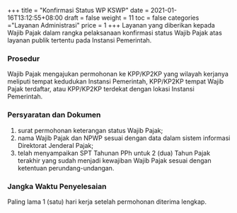+++
title = "Konfirmasi Status WP KSWP"
date = 2021-01-16T13:12:55+08:00
draft = false
weight = 11
toc = false
categories ="Layanan Administrasi"
price = 1
+++
Layanan yang diberikan kepada Wajib Pajak dalam rangka pelaksanaan konfirmasi status Wajib Pajak atas layanan publik tertentu pada Instansi Pemerintah.

### Prosedur
Wajib Pajak mengajukan permohonan ke KPP/KP2KP yang wilayah kerjanya meliputi tempat kedudukan Instansi Pemerintah, KPP/KP2KP tempat Wajib Pajak terdaftar, atau KPP/KP2KP terdekat dengan lokasi
Instansi Pemerintah.

### Persyaratan dan Dokumen
1. surat permohonan keterangan status Wajib Pajak;
2. nama Wajib Pajak dan NPWP sesuai dengan data dalam sistem informasi Direktorat Jenderal Pajak;
3. telah menyampaikan SPT Tahunan PPh untuk 2 (dua) Tahun Pajak terakhir yang sudah menjadi kewajiban Wajib Pajak sesuai dengan ketentuan perundang-undangan.

### Jangka Waktu Penyelesaian
Paling lama 1 (satu) hari kerja setelah permohonan diterima lengkap.